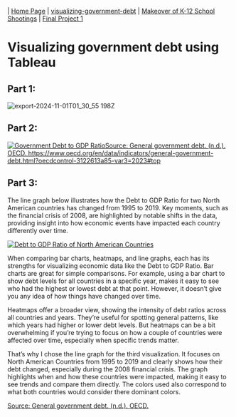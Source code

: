 | [Home Page](https://vyom555.github.io/portfolio/) | [visualizing-government-debt](https://vyom555.github.io/portfolio/dataviz2) | [Makeover of K-12 School Shootings](https://vyom555.github.io/portfolio/MakeoverMonday) | [Final Project 1](https://vyom555.github.io/portfolio/finalProject)

# Visualizing government debt using Tableau

## Part 1:
![export-2024-11-01T01_30_55 198Z](https://github.com/user-attachments/assets/98c0e9ed-789b-4d87-8c80-31cd81de2b47)

## Part 2:
<div class='tableauPlaceholder' id='viz1730429408288' style='position: relative'>
  <noscript>
  <a href='#'>
  <img alt='Government Debt to GDP RatioSource: General government debt. (n.d.). OECD. https:&#47;&#47;www.oecd.org&#47;en&#47;data&#47;indicators&#47;general-government-debt.html?oecdcontrol-3122613a85-var3=2023#top 'src='https:&#47;&#47;public.tableau.com&#47;static&#47;images&#47;da&#47;dataviz2_17304279798360&#47;Sheet1&#47;1_rss.png' style='border: none' />
  </a>
  </noscript>
  <object class='tableauViz'  style='display:none;'>
  <param name='host_url' value='https%3A%2F%2Fpublic.tableau.com%2F' /> 
  <param name='embed_code_version' value='3' /> 
  <param name='site_root' value='' />
  <param name='name' value='dataviz2_17304279798360&#47;Sheet1' />
  <param name='tabs' value='no' />
  <param name='toolbar' value='yes' />
  <param name='static_image' value='https:&#47;&#47;public.tableau.com&#47;static&#47;images&#47;da&#47;dataviz2_17304279798360&#47;Sheet1&#47;1.png'/> 
  <param name='animate_transition' value='yes' />
  <param name='display_static_image' value='yes' />
  <param name='display_spinner' value='yes' />
  <param name='display_overlay' value='yes' />
  <param name='display_count' value='yes' />
  <param name='language' value='en-US' />
  <param name='filter' value='publish=yes'/>
  </object>
</div>                
<script type='text/javascript'>                    
  var divElement = document.getElementById('viz1730429408288');                    
  var vizElement = divElement.getElementsByTagName('object')[0];                    
  vizElement.style.width='100%';
  vizElement.style.height=(divElement.offsetWidth*0.75)+'px';                    
  var scriptElement = document.createElement('script');                    
  scriptElement.src = 'https://public.tableau.com/javascripts/api/viz_v1.js';                    
  vizElement.parentNode.insertBefore(scriptElement, vizElement);                
</script>

## Part 3:

The line graph below illustrates how the Debt to GDP Ratio for two North American countries has changed from 1995 to 2019. Key moments, such as the financial crisis of 2008, are highlighted by notable shifts in the data, providing insight into how economic events have impacted each country differently over time.

<div class='tableauPlaceholder' id='viz1730576619500' style='position: relative'>
  <noscript>
    <a href='#'>
      <img alt='Debt to GDP Ratio of North American Countries ' src='https:&#47;&#47;public.tableau.com&#47;static&#47;images&#47;da&#47;dataviz2USA-CAN&#47;Sheet1&#47;1_rss.png' style='border: none' />
    </a>
  </noscript>
  <object class='tableauViz'  style='display:none;'>
    <param name='host_url' value='https%3A%2F%2Fpublic.tableau.com%2F' /> 
    <param name='embed_code_version' value='3' /> 
    <param name='site_root' value='' />
    <param name='name' value='dataviz2USA-CAN&#47;Sheet1' />
    <param name='tabs' value='no' />
    <param name='toolbar' value='yes' />
    <param name='static_image' value='https:&#47;&#47;public.tableau.com&#47;static&#47;images&#47;da&#47;dataviz2USA-CAN&#47;Sheet1&#47;1.png' /> 
    <param name='animate_transition' value='yes' />
    <param name='display_static_image' value='yes' />
    <param name='display_spinner' value='yes' />
    <param name='display_overlay' value='yes' />
    <param name='display_count' value='yes' />
    <param name='language' value='en-US' />
    <param name='filter' value='publish=yes' />
  </object>
</div>                
<script type='text/javascript'>                    
  var divElement = document.getElementById('viz1730576619500');                    
  var vizElement = divElement.getElementsByTagName('object')[0];                    
  vizElement.style.width='100%';vizElement.style.height=(divElement.offsetWidth*0.75)+'px';                    
  var scriptElement = document.createElement('script');                    
  scriptElement.src = 'https://public.tableau.com/javascripts/api/viz_v1.js';                    
  vizElement.parentNode.insertBefore(scriptElement, vizElement);                
</script>

When comparing bar charts, heatmaps, and line graphs, each has its strengths for visualizing economic data like the Debt to GDP Ratio. Bar charts are great for simple comparisons. For example, using a bar chart to show debt levels for all countries in a specific year, makes it easy to see who had the highest or lowest debt at that point. However, it doesn’t give you any idea of how things have changed over time.

Heatmaps offer a broader view, showing the intensity of debt ratios across all countries and years. They’re useful for spotting general patterns, like which years had higher or lower debt levels. But heatmaps can be a bit overwhelming if you’re trying to focus on how a couple of countries were affected over time, especially when specific trends matter.

That’s why I chose the line graph for the third visualization. It focuses on North American Countries from 1995 to 2019 and clearly shows how their debt changed, especially during the 2008 financial crisis. The graph highlights when and how these countries were impacted, making it easy to see trends and compare them directly. The colors used also correspond to what both countries would consider there dominant colors.

[Source: General government debt. (n.d.). OECD.](https://www.oecd.org/en/data/indicators/general-government-debt.html?oecdcontrol-3122613a85-var3=2023#top)
